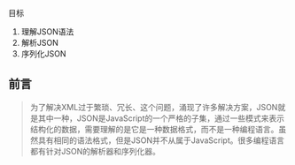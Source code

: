 目标

1. 理解JSON语法
2. 解析JSON
3. 序列化JSON

## 前言

> 为了解决XML过于繁琐、冗长、这个问题，涌现了许多解决方案，JSON就是其中一种，JSON是JavaScript的一个严格的子集，通过一些模式来表示结构化的数据，需要理解的是它是一种数据格式，而不是一种编程语言。虽然具有相同的语法格式，但是JSON并不从属于JavaScript。很多编程语言都有针对JSON的解析器和序列化器。